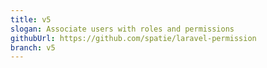 ```yaml
---
title: v5
slogan: Associate users with roles and permissions
githubUrl: https://github.com/spatie/laravel-permission
branch: v5
---
```

